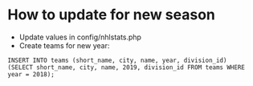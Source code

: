 # How to update for new season

* Update values in config/nhlstats.php
* Create teams for new year:

```mysql
INSERT INTO teams (short_name, city, name, year, division_id)
(SELECT short_name, city, name, 2019, division_id FROM teams WHERE year = 2018);
```
